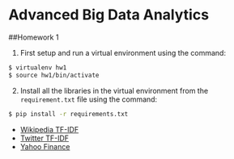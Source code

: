 # Advanced Big Data Analytics

##Homework 1

1. First setup and run a virtual environment using the command:
```bash
$ virtualenv hw1
$ source hw1/bin/activate
```

2. Install all the libraries in the virtual environment from the
`requirement.txt` file using the command:
```bash
$ pip install -r requirements.txt
```


- [Wikipedia TF-IDF](https://github.com/bahuljain/Adv-Big-Data-Analytics/tree/master/Wikipedia-TF-IDF)
- [Twitter TF-IDF](https://github.com/bahuljain/Adv-Big-Data-Analytics/tree/master/Twitter-TF-IDF)
- [Yahoo Finance](https://github.com/bahuljain/Adv-Big-Data-Analytics/tree/master/Yahoo-Finance)

